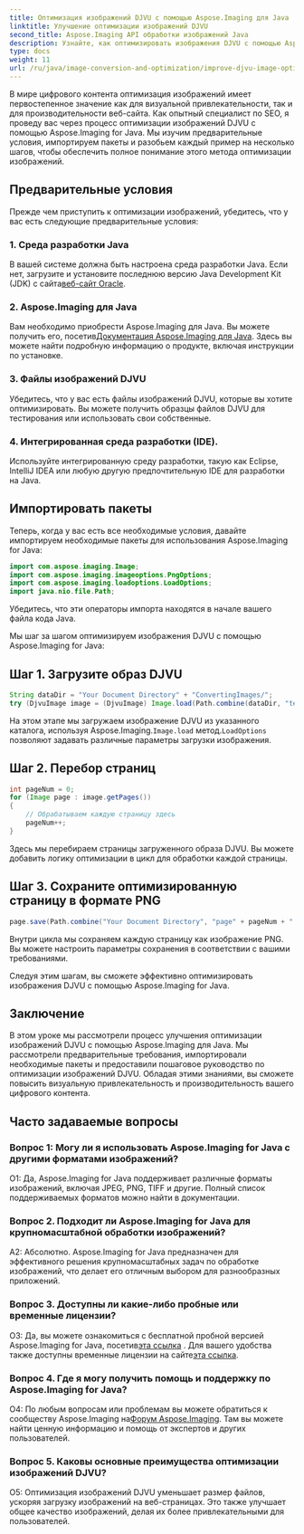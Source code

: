 ```yaml
---
title: Оптимизация изображений DJVU с помощью Aspose.Imaging для Java
linktitle: Улучшение оптимизации изображений DJVU
second_title: Aspose.Imaging API обработки изображений Java
description: Узнайте, как оптимизировать изображения DJVU с помощью Aspose.Imaging for Java. Повышайте визуальную привлекательность и производительность без особых усилий.
type: docs
weight: 11
url: /ru/java/image-conversion-and-optimization/improve-djvu-image-optimization/
---
```

В мире цифрового контента оптимизация изображений имеет первостепенное значение как для визуальной привлекательности, так и для производительности веб-сайта. Как опытный специалист по SEO, я проведу вас через процесс оптимизации изображений DJVU с помощью Aspose.Imaging for Java. Мы изучим предварительные условия, импортируем пакеты и разобьем каждый пример на несколько шагов, чтобы обеспечить полное понимание этого метода оптимизации изображений.

## Предварительные условия

Прежде чем приступить к оптимизации изображений, убедитесь, что у вас есть следующие предварительные условия:

### 1. Среда разработки Java

 В вашей системе должна быть настроена среда разработки Java. Если нет, загрузите и установите последнюю версию Java Development Kit (JDK) с сайта[веб-сайт Oracle](https://www.oracle.com/java/technologies/javase-downloads).

### 2. Aspose.Imaging для Java

 Вам необходимо приобрести Aspose.Imaging для Java. Вы можете получить его, посетив[Документация Aspose.Imaging для Java](https://reference.aspose.com/imaging/java/). Здесь вы можете найти подробную информацию о продукте, включая инструкции по установке.

### 3. Файлы изображений DJVU

Убедитесь, что у вас есть файлы изображений DJVU, которые вы хотите оптимизировать. Вы можете получить образцы файлов DJVU для тестирования или использовать свои собственные.

### 4. Интегрированная среда разработки (IDE).

Используйте интегрированную среду разработки, такую как Eclipse, IntelliJ IDEA или любую другую предпочтительную IDE для разработки на Java.

## Импортировать пакеты

Теперь, когда у вас есть все необходимые условия, давайте импортируем необходимые пакеты для использования Aspose.Imaging for Java:

```java
import com.aspose.imaging.Image;
import com.aspose.imaging.imageoptions.PngOptions;
import com.aspose.imaging.loadoptions.LoadOptions;
import java.nio.file.Path;
```

Убедитесь, что эти операторы импорта находятся в начале вашего файла кода Java.

Мы шаг за шагом оптимизируем изображения DJVU с помощью Aspose.Imaging for Java:

## Шаг 1. Загрузите образ DJVU

```java
String dataDir = "Your Document Directory" + "ConvertingImages/";
try (DjvuImage image = (DjvuImage) Image.load(Path.combine(dataDir, "test.djvu"), new LoadOptions() {{ setBufferSizeHint(50); }}))
```

 На этом этапе мы загружаем изображение DJVU из указанного каталога, используя Aspose.Imaging.`Image.load` метод.`LoadOptions` позволяют задавать различные параметры загрузки изображения.

## Шаг 2. Перебор страниц

```java
int pageNum = 0;
for (Image page : image.getPages())
{
    // Обрабатываем каждую страницу здесь
    pageNum++;
}
```

Здесь мы перебираем страницы загруженного образа DJVU. Вы можете добавить логику оптимизации в цикл для обработки каждой страницы.

## Шаг 3. Сохраните оптимизированную страницу в формате PNG

```java
page.save(Path.combine("Your Document Directory", "page" + pageNum + ".png"), new PngOptions());
```

Внутри цикла мы сохраняем каждую страницу как изображение PNG. Вы можете настроить параметры сохранения в соответствии с вашими требованиями.

Следуя этим шагам, вы сможете эффективно оптимизировать изображения DJVU с помощью Aspose.Imaging for Java.

## Заключение

В этом уроке мы рассмотрели процесс улучшения оптимизации изображений DJVU с помощью Aspose.Imaging для Java. Мы рассмотрели предварительные требования, импортировали необходимые пакеты и предоставили пошаговое руководство по оптимизации изображений DJVU. Обладая этими знаниями, вы сможете повысить визуальную привлекательность и производительность вашего цифрового контента.

## Часто задаваемые вопросы

### Вопрос 1: Могу ли я использовать Aspose.Imaging for Java с другими форматами изображений?

О1: Да, Aspose.Imaging for Java поддерживает различные форматы изображений, включая JPEG, PNG, TIFF и другие. Полный список поддерживаемых форматов можно найти в документации.

### Вопрос 2. Подходит ли Aspose.Imaging for Java для крупномасштабной обработки изображений?

А2: Абсолютно. Aspose.Imaging for Java предназначен для эффективного решения крупномасштабных задач по обработке изображений, что делает его отличным выбором для разнообразных приложений.

### Вопрос 3. Доступны ли какие-либо пробные или временные лицензии?

 О3: Да, вы можете ознакомиться с бесплатной пробной версией Aspose.Imaging for Java, посетив[эта ссылка](https://releases.aspose.com/) . Для вашего удобства также доступны временные лицензии на сайте[эта ссылка](https://purchase.aspose.com/temporary-license/).

### Вопрос 4. Где я могу получить помощь и поддержку по Aspose.Imaging for Java?

 О4: По любым вопросам или проблемам вы можете обратиться к сообществу Aspose.Imaging на[Форум Aspose.Imaging](https://forum.aspose.com/). Там вы можете найти ценную информацию и помощь от экспертов и других пользователей.

### Вопрос 5. Каковы основные преимущества оптимизации изображений DJVU?

О5: Оптимизация изображений DJVU уменьшает размер файлов, ускоряя загрузку изображений на веб-страницах. Это также улучшает общее качество изображений, делая их более привлекательными для пользователей.